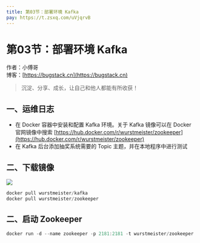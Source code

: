 ```yaml
---
title: 第03节：部署环境 Kafka
pay: https://t.zsxq.com/uVjqrvB
---
```


# 第03节：部署环境 Kafka

作者：小傅哥
<br/>博客：[https://bugstack.cn](https://bugstack.cn)

>沉淀、分享、成长，让自己和他人都能有所收获！

## 一、运维日志

- 在 Docker 容器中安装和配置 Kafka 环境。关于 Kafka 镜像可以在 Docker 官网镜像中搜索 [https://hub.docker.com/r/wurstmeister/zookeeper](https://hub.docker.com/r/wurstmeister/zookeeper)
- 在 Kafka 后台添加抽奖系统需要的 Topic 主题，并在本地程序中进行测试

## 二、下载镜像

![](/images/article/project/lottery/Part-5/3-01.png)

```java
docker pull wurstmeister/kafka
docker pull wurstmeister/zookeeper
```

## 二、启动 Zookeeper

```java
docker run -d --name zookeeper -p 2181:2181 -t wurstmeister/zookeeper
```